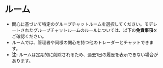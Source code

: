 # **ルーム**

- 関心に基づいて特定のグループチャットルームを選択してください。モデレートされたグループチャットルームのルールについては、以下の**免責事項**をご確認ください。
- ルームでは、管理者や同様の関心を持つ他のトレーダーとチャットできます。
- **注:** ルームは定期的に削除されるため、過去1日の履歴を表示できない場合があります。
